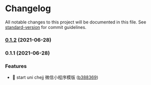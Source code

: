 # Changelog

All notable changes to this project will be documented in this file. See [standard-version](https://github.com/conventional-changelog/standard-version) for commit guidelines.

### [0.1.2](http://gitlab.huolala.cn:56358/hll-fe/boilerplates/boilerplate-project-uni-chejj/compare/v0.1.1...v0.1.2) (2021-06-28)

### 0.1.1 (2021-06-28)

### Features

- 🎸 start uni chejj 微信小程序模版 ([b388369](http://gitlab.huolala.cn:56358/hll-fe/boilerplates/boilerplate-project-uni-chejj/commit/b388369e1ffe3a1fa8adbbf8399c48ecdfcbb497))
